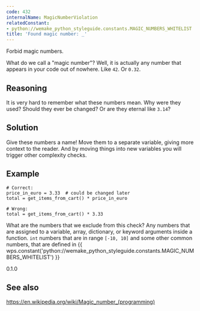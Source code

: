 ```yaml
---
code: 432
internalName: MagicNumberViolation
relatedConstant:
- python://wemake_python_styleguide.constants.MAGIC_NUMBERS_WHITELIST
title: 'Found magic number: _'
---
```


Forbid magic numbers.

What do we call a "magic number"? Well, it is actually any number that
appears in your code out of nowhere. Like `42`. Or `0.32`.

## Reasoning
It is very hard to remember what these numbers mean. Why were they
used? Should they ever be changed? Or are they eternal like `3.14`?

## Solution
Give these numbers a name\! Move them to a separate variable, giving
more context to the reader. And by moving things into new variables
you will trigger other complexity checks.

## Example

    # Correct:
    price_in_euro = 3.33  # could be changed later
    total = get_items_from_cart() * price_in_euro
    
    # Wrong:
    total = get_items_from_cart() * 3.33

What are the numbers that we exclude from this check? Any numbers that
are assigned to a variable, array, dictionary, or keyword arguments
inside a function. `int` numbers that are in range `[-10, 10]` and some
other common numbers, that are defined in
{{ wps.constant('python://wemake_python_styleguide.constants.MAGIC_NUMBERS_WHITELIST') }}

<div class="versionadded">

0.1.0

</div>

## See also
<https://en.wikipedia.org/wiki/Magic_number_(programming)>